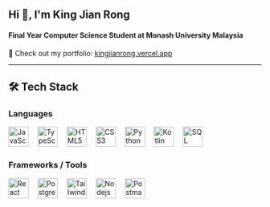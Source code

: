 <h2 align="left">Hi 👋, I'm King Jian Rong</h2>
<!-- <h4 align="left">🇲🇾 -  FullStack Developer from Malaysia</h4> -->
<h4 align="left">Final Year Computer Science Student at Monash University Malaysia</h4>



<p align="left">
  🔗 Check out my portfolio:  
  <a href="https://kingjianrong.vercel.app/" target="_blank" rel="noopener noreferrer">
    kingjianrong.vercel.app
  </a>
</p>

---

## 🛠️ Tech Stack

### Languages

<div align="left">
  <img src="https://cdn.jsdelivr.net/gh/devicons/devicon/icons/javascript/javascript-original.svg" height="40" alt="JavaScript" />
  <img width="10" />
  <img src="https://cdn.jsdelivr.net/gh/devicons/devicon/icons/typescript/typescript-original.svg" height="40" alt="TypeScript" />
  <img width="10" />

  <img src="https://cdn.jsdelivr.net/gh/devicons/devicon/icons/html5/html5-original.svg" height="40" alt="HTML5" />
  <img width="10" />
  <img src="https://cdn.jsdelivr.net/gh/devicons/devicon/icons/css3/css3-original.svg" height="40" alt="CSS3" />
  <img width="10" />
  <img src="https://cdn.jsdelivr.net/gh/devicons/devicon/icons/python/python-original.svg" height="40" alt="Python" />
  <img width="10" />

  <img src="https://cdn.jsdelivr.net/gh/devicons/devicon@latest/icons/kotlin/kotlin-original.svg" height="40" alt="Kotlin"/>
  <img width="10" />
  <img src="https://cdn.jsdelivr.net/gh/devicons/devicon@latest/icons/azuresqldatabase/azuresqldatabase-original.svg" height="40" alt="SQL"/>
  <img width="10" />
</div>

### Frameworks / Tools

<div align="left">
  <img src="https://cdn.jsdelivr.net/gh/devicons/devicon/icons/react/react-original.svg" height="40" alt="React" />
  <img width="10" />

  <img src="https://cdn.jsdelivr.net/gh/devicons/devicon@latest/icons/postgresql/postgresql-original-wordmark.svg" height="40" alt="Postgre"/>
  <img width="10" />

  <img src="https://cdn.jsdelivr.net/gh/devicons/devicon@latest/icons/tailwindcss/tailwindcss-original.svg" height="40" alt="Tailwind" />

  <img width="10" />
  <img src="https://cdn.jsdelivr.net/gh/devicons/devicon@latest/icons/nodejs/nodejs-plain-wordmark.svg" height="40" alt="Nodejs" />
  <img width="10" />

  <img src="https://cdn.jsdelivr.net/gh/devicons/devicon@latest/icons/postman/postman-original.svg" height="40" alt="Postman"  />


</div>


